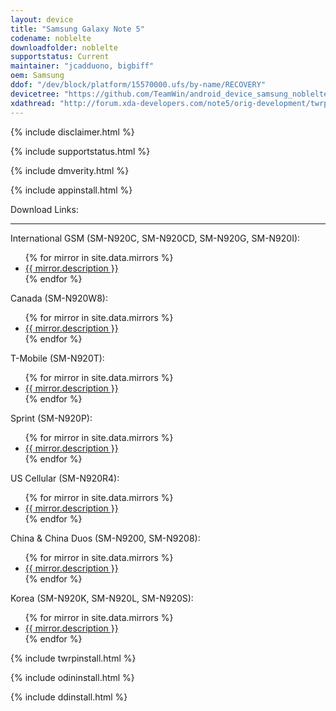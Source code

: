 ```yaml
---
layout: device
title: "Samsung Galaxy Note 5"
codename: noblelte
downloadfolder: noblelte
supportstatus: Current
maintainer: "jcadduono, bigbiff"
oem: Samsung
ddof: "/dev/block/platform/15570000.ufs/by-name/RECOVERY"
devicetree: "https://github.com/TeamWin/android_device_samsung_noblelte"
xdathread: "http://forum.xda-developers.com/note5/orig-development/twrp-2-8-7-0-official-t3195262"
---
```


{% include disclaimer.html %}

{% include supportstatus.html %}

{% include dmverity.html %}

{% include appinstall.html %}

<div class='page-heading'>Download Links:</div>
<hr />
<p class="text">International GSM (SM-N920C, SM-N920CD, SM-N920G, SM-N920I):</p>
<ul>
{% for mirror in site.data.mirrors %}
  <li>
    <a href="{{ mirror.baseurl }}noblelte">
      {{ mirror.description }}
    </a>
  </li>
{% endfor %}
</ul>
<p class="text">Canada (SM-N920W8):</p>
<ul>
{% for mirror in site.data.mirrors %}
  <li>
    <a href="{{ mirror.baseurl }}nobleltecan">
      {{ mirror.description }}
    </a>
  </li>
{% endfor %}
</ul>
<p class="text">T-Mobile (SM-N920T):</p>
<ul>
{% for mirror in site.data.mirrors %}
  <li>
    <a href="{{ mirror.baseurl }}nobleltetmo">
      {{ mirror.description }}
    </a>
  </li>
{% endfor %}
</ul>
<p class="text">Sprint (SM-N920P):</p>
<ul>
{% for mirror in site.data.mirrors %}
  <li>
    <a href="{{ mirror.baseurl }}nobleltespr">
      {{ mirror.description }}
    </a>
  </li>
{% endfor %}
</ul>
<p class="text">US Cellular (SM-N920R4):</p>
<ul>
{% for mirror in site.data.mirrors %}
  <li>
    <a href="{{ mirror.baseurl }}noblelteusc">
      {{ mirror.description }}
    </a>
  </li>
{% endfor %}
</ul>
<p class="text">China &amp; China Duos (SM-N9200, SM-N9208):</p>
<ul>
{% for mirror in site.data.mirrors %}
  <li>
    <a href="{{ mirror.baseurl }}nobleltezt">
      {{ mirror.description }}
    </a>
  </li>
{% endfor %}
</ul>
<p class="text">Korea (SM-N920K, SM-N920L, SM-N920S):</p>
<ul>
{% for mirror in site.data.mirrors %}
  <li>
    <a href="{{ mirror.baseurl }}noblelteskt">
      {{ mirror.description }}
    </a>
  </li>
{% endfor %}
</ul>

{% include twrpinstall.html %}

{% include odininstall.html %}

{% include ddinstall.html %}

